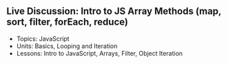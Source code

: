 ## Live Discussion: Intro to JS Array Methods (map, sort, filter, forEach, reduce)
- Topics: JavaScript
- Units: Basics, Looping and Iteration
- Lessons: Intro to JavaScript, Arrays, Filter, Object Iteration
